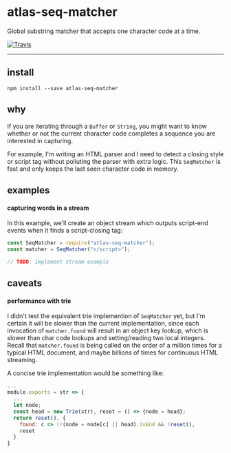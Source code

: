 # atlas-seq-matcher

Global substring matcher that accepts one character code at a time.

[![Travis](https://img.shields.io/travis/atlassubbed/atlas-seq-matcher.svg)](https://travis-ci.org/atlassubbed/atlas-seq-matcher)

---

## install

```
npm install --save atlas-seq-matcher
```

## why

If you are iterating through a `Buffer` or `String`, you might want to know whether or not the current character code completes a sequence you are interested in capturing.

For example, I'm writing an HTML parser and I need to detect a closing style or script tag without polluting the parser with extra logic. This `SeqMatcher` is fast and only keeps the last seen character code in memory.

## examples

#### capturing words in a stream

In this example, we'll create an object stream which outputs script-end events when it finds a script-closing tag:

```javascript
const SeqMatcher = require("atlas-seq-matcher");
const matcher = SeqMatcher("</script>");

// TODO: implement stream example

```

## caveats

#### performance with trie

I didn't test the equivalent trie implemention of `SeqMatcher` yet, but I'm certain it will be slower than the current implementation, since each invocation of `matcher.found` will result in an object key lookup, which is slower than char code lookups and setting/reading two local integers. Recall that `matcher.found` is being called on the order of a million times for a typical HTML document, and maybe billions of times for continuous HTML streaming.

A concise trie implementation would be something like: 

```javascript
...
module.exports = str => {
  ...
  let node;
  const head = new Trie(str), reset = () => {node = head};
  return reset(), {
    found: c => !!(node = node[c] || head).isEnd && !reset(),
    reset
  }
}
```
